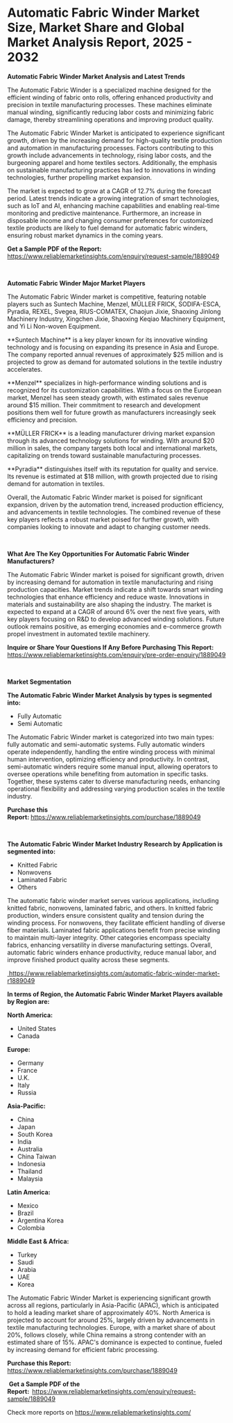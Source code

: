 <p><h1>Automatic Fabric Winder Market Size, Market Share and Global Market Analysis Report, 2025 - 2032</h1></p><p><strong>Automatic Fabric Winder Market Analysis and Latest Trends</strong></p>
<p><p>The Automatic Fabric Winder is a specialized machine designed for the efficient winding of fabric onto rolls, offering enhanced productivity and precision in textile manufacturing processes. These machines eliminate manual winding, significantly reducing labor costs and minimizing fabric damage, thereby streamlining operations and improving product quality.</p><p>The Automatic Fabric Winder Market is anticipated to experience significant growth, driven by the increasing demand for high-quality textile production and automation in manufacturing processes. Factors contributing to this growth include advancements in technology, rising labor costs, and the burgeoning apparel and home textiles sectors. Additionally, the emphasis on sustainable manufacturing practices has led to innovations in winding technologies, further propelling market expansion.</p><p>The market is expected to grow at a CAGR of 12.7% during the forecast period. Latest trends indicate a growing integration of smart technologies, such as IoT and AI, enhancing machine capabilities and enabling real-time monitoring and predictive maintenance. Furthermore, an increase in disposable income and changing consumer preferences for customized textile products are likely to fuel demand for automatic fabric winders, ensuring robust market dynamics in the coming years.</p></p>
<p><strong>Get a Sample PDF of the Report:&nbsp;</strong> <a href="https://www.reliablemarketinsights.com/enquiry/request-sample/1889049?utm_campaign=2010&utm_medium=2&utm_source=Github&utm_content=ia&utm_term=14012025&utm_id=automatic-fabric-winder">https://www.reliablemarketinsights.com/enquiry/request-sample/1889049</a></p>
<p>&nbsp;</p>
<p><strong>Automatic Fabric Winder Major Market Players</strong></p>
<p><p>The Automatic Fabric Winder market is competitive, featuring notable players such as Suntech Machine, Menzel, MÜLLER FRICK, SODIFA-ESCA, Pyradia, REXEL, Svegea, RIUS-COMATEX, Chaojun Jixie, Shaoxing Jinlong Machinery Industry, Xingchen Jixie, Shaoxing Keqiao Machinery Equipment, and Yi Li Non-woven Equipment. </p><p>**Suntech Machine** is a key player known for its innovative winding technology and is focusing on expanding its presence in Asia and Europe. The company reported annual revenues of approximately $25 million and is projected to grow as demand for automated solutions in the textile industry accelerates.</p><p>**Menzel** specializes in high-performance winding solutions and is recognized for its customization capabilities. With a focus on the European market, Menzel has seen steady growth, with estimated sales revenue around $15 million. Their commitment to research and development positions them well for future growth as manufacturers increasingly seek efficiency and precision.</p><p>**MÜLLER FRICK** is a leading manufacturer driving market expansion through its advanced technology solutions for winding. With around $20 million in sales, the company targets both local and international markets, capitalizing on trends toward sustainable manufacturing processes.</p><p>**Pyradia** distinguishes itself with its reputation for quality and service. Its revenue is estimated at $18 million, with growth projected due to rising demand for automation in textiles.</p><p>Overall, the Automatic Fabric Winder market is poised for significant expansion, driven by the automation trend, increased production efficiency, and advancements in textile technologies. The combined revenue of these key players reflects a robust market poised for further growth, with companies looking to innovate and adapt to changing customer needs.</p></p>
<p>&nbsp;</p>
<p><strong>What Are The Key Opportunities For Automatic Fabric Winder Manufacturers?</strong></p>
<p><p>The Automatic Fabric Winder market is poised for significant growth, driven by increasing demand for automation in textile manufacturing and rising production capacities. Market trends indicate a shift towards smart winding technologies that enhance efficiency and reduce waste. Innovations in materials and sustainability are also shaping the industry. The market is expected to expand at a CAGR of around 6% over the next five years, with key players focusing on R&D to develop advanced winding solutions. Future outlook remains positive, as emerging economies and e-commerce growth propel investment in automated textile machinery.</p></p>
<p><strong>Inquire or Share Your Questions If Any Before Purchasing This Report:</strong> <a href="https://www.reliablemarketinsights.com/enquiry/pre-order-enquiry/1889049?utm_campaign=2010&utm_medium=2&utm_source=Github&utm_content=ia&utm_term=14012025&utm_id=automatic-fabric-winder">https://www.reliablemarketinsights.com/enquiry/pre-order-enquiry/1889049</a></p>
<p>&nbsp;</p>
<p><strong>Market Segmentation</strong></p>
<p><strong>The Automatic Fabric Winder Market Analysis by types is segmented into:</strong></p>
<p><ul><li>Fully Automatic</li><li>Semi Automatic</li></ul></p>
<p><p>The Automatic Fabric Winder market is categorized into two main types: fully automatic and semi-automatic systems. Fully automatic winders operate independently, handling the entire winding process with minimal human intervention, optimizing efficiency and productivity. In contrast, semi-automatic winders require some manual input, allowing operators to oversee operations while benefiting from automation in specific tasks. Together, these systems cater to diverse manufacturing needs, enhancing operational flexibility and addressing varying production scales in the textile industry.</p></p>
<p><strong>Purchase this Report:&nbsp;</strong><a href="https://www.reliablemarketinsights.com/purchase/1889049?utm_campaign=2010&utm_medium=2&utm_source=Github&utm_content=ia&utm_term=14012025&utm_id=automatic-fabric-winder">https://www.reliablemarketinsights.com/purchase/1889049</a></p>
<p>&nbsp;</p>
<p><strong>The Automatic Fabric Winder Market Industry Research by Application is segmented into:</strong></p>
<p><ul><li>Knitted Fabric</li><li>Nonwovens</li><li>Laminated Fabric</li><li>Others</li></ul></p>
<p><p>The automatic fabric winder market serves various applications, including knitted fabric, nonwovens, laminated fabric, and others. In knitted fabric production, winders ensure consistent quality and tension during the winding process. For nonwovens, they facilitate efficient handling of diverse fiber materials. Laminated fabric applications benefit from precise winding to maintain multi-layer integrity. Other categories encompass specialty fabrics, enhancing versatility in diverse manufacturing settings. Overall, automatic fabric winders enhance productivity, reduce manual labor, and improve finished product quality across these segments.</p></p>
<p><a href="https://www.reliablemarketinsights.com/automatic-fabric-winder-market-r1889049?utm_campaign=2010&utm_medium=2&utm_source=Github&utm_content=ia&utm_term=14012025&utm_id=automatic-fabric-winder">&nbsp;https://www.reliablemarketinsights.com/automatic-fabric-winder-market-r1889049</a></p>
<p><strong>In terms of Region, the Automatic Fabric Winder Market Players available by Region are:</strong></p>
<p>
    <p> <strong> North America: </strong>
        <ul>
            <li>United States</li>
            <li>Canada</li>
        </ul>
        </p> 
    <p> <strong> Europe: </strong>
        <ul>
            <li>Germany</li>
            <li>France</li>
            <li>U.K.</li>
            <li>Italy</li>
            <li>Russia</li>
        </ul>
        </p> 
    <p> <strong> Asia-Pacific: </strong>
        <ul>
            <li>China</li>
            <li>Japan</li>
            <li>South Korea</li>
            <li>India</li>
            <li>Australia</li>
            <li>China Taiwan</li>
            <li>Indonesia</li>
            <li>Thailand</li>
            <li>Malaysia</li>
        </ul>
        </p> 
    <p> <strong> Latin America: </strong>
        <ul>
            <li>Mexico</li>
            <li>Brazil</li>
            <li>Argentina Korea</li>
            <li>Colombia</li>
        </ul>
        </p> 
    <p> <strong> Middle East & Africa: </strong>
        <ul>
            <li>Turkey</li>
            <li>Saudi</li>
            <li>Arabia</li>
            <li>UAE</li>
            <li>Korea</li>
        </ul>
    </p>
    </p>
<p><p>The Automatic Fabric Winder Market is experiencing significant growth across all regions, particularly in Asia-Pacific (APAC), which is anticipated to hold a leading market share of approximately 40%. North America is projected to account for around 25%, largely driven by advancements in textile manufacturing technologies. Europe, with a market share of about 20%, follows closely, while China remains a strong contender with an estimated share of 15%. APAC's dominance is expected to continue, fueled by increasing demand for efficient fabric processing.</p></p>
<p><strong>Purchase this Report: </strong><a href="https://www.reliablemarketinsights.com/purchase/1889049?utm_campaign=2010&utm_medium=2&utm_source=Github&utm_content=ia&utm_term=14012025&utm_id=automatic-fabric-winder">https://www.reliablemarketinsights.com/purchase/1889049</a></p>
<p>&nbsp;<strong>Get a Sample PDF of the Report:&nbsp;&nbsp;</strong><a href="https://www.reliablemarketinsights.com/enquiry/request-sample/1889049?utm_campaign=2010&utm_medium=2&utm_source=Github&utm_content=ia&utm_term=14012025&utm_id=automatic-fabric-winder">https://www.reliablemarketinsights.com/enquiry/request-sample/1889049</a></p>
<p><strong></strong></p>
<p>Check more reports on <a href="https://www.reliablemarketinsights.com/?utm_campaign=2010&utm_medium=2&utm_source=Github&utm_content=ia&utm_term=14012025&utm_id=automatic-fabric-winder">https://www.reliablemarketinsights.com/</a></p>